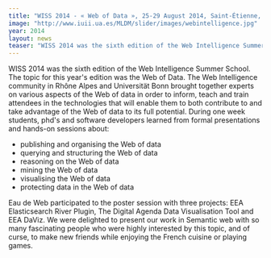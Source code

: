 ```yaml
---
title: "WISS 2014 - « Web of Data », 25-29 August 2014, Saint-Étienne, France"
image: "http://www.iuii.ua.es/MLDM/slider/images/webintelligence.jpg"
year: 2014
layout: news
teaser: "WISS 2014 was the sixth edition of the Web Intelligence Summer School."
---
```


WISS 2014 was the sixth edition of the Web Intelligence Summer School. The topic for this year's edition was the Web of Data. The Web Intelligence community in Rhône Alpes and Universität Bonn brought together experts on various aspects of the Web of data in order to inform, teach and train attendees in the technologies that will enable them to both contribute to and take advantage of the Web of data to its full potential. During one week students, phd's and software developers learned from formal presentations and hands-on sessions about:

 + publishing and organising the Web of data
 + querying and structuring the Web of data
 + reasoning on the Web of data
 + mining the Web of data
 + visualising the Web of data
 + protecting data in the Web of data
 
Eau de Web participated to the poster session with three projects: EEA Elasticsearch River Plugin, The Digital Agenda Data Visualisation Tool and EEA DaViz. We were delighted to present our work in Semantic web with so many fascinating people who were highly interested by this topic, and of curse, to make new friends while enjoying the French cuisine or playing games.
